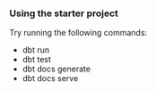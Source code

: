 ### Using the starter project

Try running the following commands:
- dbt run
- dbt test
- dbt docs generate
- dbt docs serve
